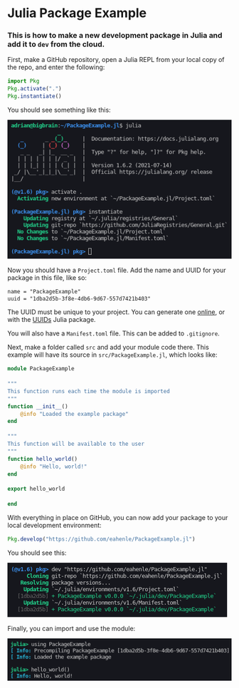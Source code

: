 # Julia Package Example

### This is how to make a new development package in Julia and add it to `dev` from the cloud.

First, make a GitHub repository, open a Julia REPL from your local copy of the repo, and enter the following:

```julia
import Pkg
Pkg.activate(".")
Pkg.instantiate()
```

You should see something like this:

![](step_one.png)

Now you should have a `Project.toml` file.  Add the name and UUID for your package in this file, like so:

```
name = "PackageExample"
uuid = "1dba2d5b-3f8e-4db6-9d67-557d7421b403"
```

The UUID must be unique to your project.  You can generate one [online](https://www.uuidgenerator.net/version4), or with the [UUIDs](https://docs.julialang.org/en/v1/stdlib/UUIDs/) Julia package.

You will also have a `Manifest.toml` file.  This can be added to `.gitignore`.

Next, make a folder called `src` and add your module code there.  This example will have its source in `src/PackageExample.jl`, which looks like:

```julia
module PackageExample

"""
This function runs each time the module is imported
"""
function __init__()
    @info "Loaded the example package"
end

"""
This function will be available to the user
"""
function hello_world()
    @info "Hello, world!"
end

export hello_world

end
```

With everything in place on GitHub, you can now add your package to your local development environment:

```julia
Pkg.develop("https://github.com/eahenle/PackageExample.jl")
```

You should see this:

![](add_to_dev.png)

Finally, you can import and use the module:

![](done.png)
